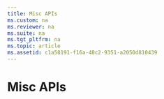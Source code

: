 ```yaml
---
title: Misc APIs
ms.custom: na
ms.reviewer: na
ms.suite: na
ms.tgt_pltfrm: na
ms.topic: article
ms.assetid: c1a58191-f16a-48c2-9351-a2050d810439
---
```

# Misc APIs

